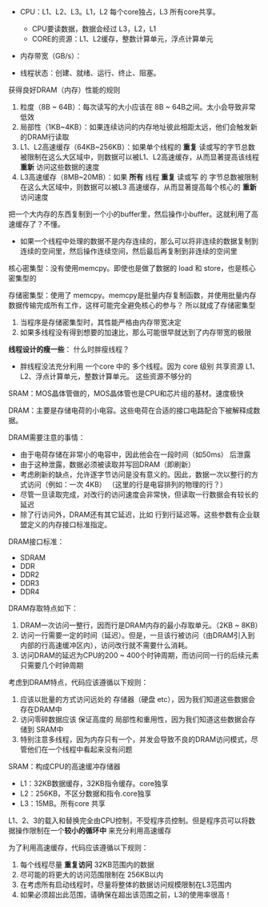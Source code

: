 
* CPU：L1、L2、L3。L1，L2 每个core独占，L3 所有core共享。
  * CPU要读数据，数据会经过 L3，L2，L1
  * CORE的资源：L1、L2缓存，整数计算单元，浮点计算单元
* 内存带宽（GB/s）：



* 线程状态：创建、就绪、运行、终止、阻塞。


获得良好DRAM（内存）性能的规则

1. 粒度（8B ~ 64B）：每次读写的大小应该在 8B ~ 64B之间。太小会导致非常低效
2. 局部性（1KB~4KB）：如果连续访问的内存地址彼此相距太远，他们会触发新的DRAM行读取
3. L1、L2高速缓存（64KB~256KB）：如果单个线程的 **重复** 读或写的字节总数被限制在这么大区域中，则数据可以被L1、L2高速缓存，从而显著提高该线程 **重新** 访问这些数据的速度
4. L3高速缓存（8MB~20MB）：如果 **所有** 线程 **重复** 读或写 的 字节总数被限制在这么大区域中，则数据可以被L3 高速缓存，从而显著提高每个核心的 **重新** 访问速度

把一个大内存的东西复制到一个小的buffer里，然后操作小buffer。这就利用了高速缓存了？不懂。

* 如果一个线程中处理的数据不是内存连续的，那么可以将非连续的数据复制到连续的空间里，然后操作连续空间，然后最后再复制到非连续的空间里

核心密集型：没有使用memcpy。即使也是做了数据的 load 和 store，也是核心密集型的

存储密集型：使用了 memcpy。memcpy是批量内存复制函数，并使用批量内存数据传输完成所有工作，这样可能完全避免核心的参与？ 所以就成了存储密集型

1. 当程序是存储密集型时，其性能严格由内存带宽决定
2. 如果多线程没有得到想要的加速比，那么可能很早就达到了内存带宽的极限


**线程设计的瘦一些**： 什么时胖瘦线程？

* 胖线程没法充分利用 一个core 中的 多个线程。因为 core 级别 共享资源 L1、L2、浮点计算单元，整数计算单元。 这些资源不够分的

SRAM：MOS晶体管做的，MOS晶体管也是CPU和芯片组的基材。速度极快

DRAM：主要是存储电荷的小电容。这些电荷在合适的接口电路配合下被解释成数据。

DRAM需要注意的事情：

* 由于电荷存储在非常小的电容中，因此他会在一段时间（如50ms） 后泄露
* 由于这种泄露，数据必须被读取并写回DRAM（即刷新）
* 考虑刷新的缺点，允许逐字节访问是没有意义的。因此，数据一次以整行的方式访问（例如：一次 4KB） （这里的行是电容排列的物理的行？）
* 尽管一旦读取完成，对改行的访问速度会非常快，但读取一行数据会有较长的延迟
* 除了行访问外，DRAM还有其它延迟，比如 行到行延迟等。这些参数有企业联盟定义的内存接口标准指定。

DRAM接口标准：

* SDRAM
* DDR
* DDR2
* DDR3
* DDR4

DRAM存取特点如下：

1. DRAM一次访问一整行，因而行是DRAM内存的最小存取单元。（2KB ~ 8KB）
2. 访问一行需要一定的时间（延迟）。但是，一旦该行被访问（由DRAM引入到内部的行高速缓冲区内），访问改行就不需要什么消耗。
3. 访问DRAM的延迟为CPU的200 ~ 400个时钟周期，而访问同一行的后续元素只需要几个时钟周期

考虑到DRAM特点，代码应该遵循以下规则：
1. 应该以批量的方式访问远处的 存储器（硬盘 etc），因为我们知道这些数据会存在DRAM中
2. 访问零碎数据应该 保证高度的 局部性和重用性，因为我们知道这些数据会存储到 SRAM中
3. 特别注意多线程，因为内存只有一个，并发会导致不良的DRAM访问模式，尽管他们在一个线程中看起来没有问题
 

SRAM：构成CPU的高速缓冲存储器

* L1：32KB数据缓存，32KB指令缓存。core独享
* L2：256KB，不区分数据和指令.core独享
* L3：15MB。所有core 共享

L1、2、3的载入和替换完全由CPU控制，不受程序员控制。但是程序员可以将数据操作限制在一个**较小的循环中** 来充分利用高速缓存

为了利用高速缓存，代码应该遵循以下规则：

1. 每个线程尽量 **重复访问** 32KB范围内的数据
2. 尽可能的将更大的访问范围限制在 256KB以内
3. 在考虑所有启动线程时，尽量将整体的数据访问规模限制在L3范围内
4. 如果必须超出此范围，请确保在超出该范围之前，L3的使用率很高！

